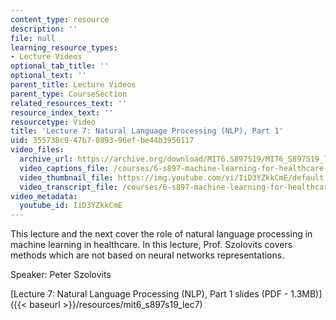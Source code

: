 ```yaml
---
content_type: resource
description: ''
file: null
learning_resource_types:
- Lecture Videos
optional_tab_title: ''
optional_text: ''
parent_title: Lecture Videos
parent_type: CourseSection
related_resources_text: ''
resource_index_text: ''
resourcetype: Video
title: 'Lecture 7: Natural Language Processing (NLP), Part 1'
uid: 355738c9-47b7-0893-96ef-be44b3956117
video_files:
  archive_url: https://archive.org/download/MIT6.S897S19/MIT6_S897S19_lec07_300k.mp4
  video_captions_file: /courses/6-s897-machine-learning-for-healthcare-spring-2019/4170a2b672b5564ab4217883083b3ce4_IiD3YZkkCmE.vtt
  video_thumbnail_file: https://img.youtube.com/vi/IiD3YZkkCmE/default.jpg
  video_transcript_file: /courses/6-s897-machine-learning-for-healthcare-spring-2019/a43e4d091d255a7ec35ae5f8f250841b_IiD3YZkkCmE.pdf
video_metadata:
  youtube_id: IiD3YZkkCmE
---
```


This lecture and the next cover the role of natural language processing in machine learning in healthcare. In this lecture, Prof. Szolovits covers methods which are not based on neural networks representations.

Speaker: Peter Szolovits

[Lecture 7: Natural Language Processing (NLP), Part 1 slides (PDF - 1.3MB)]({{< baseurl >}}/resources/mit6_s897s19_lec7)